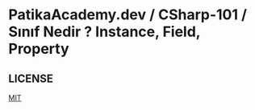 # PatikaAcademy.dev / CSharp-101 / Sınıf Nedir ? Instance, Field, Property

## LICENSE
[MIT](LICENSE)